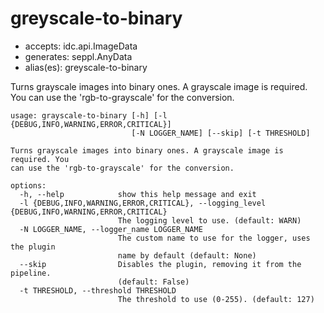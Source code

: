 # greyscale-to-binary

* accepts: idc.api.ImageData
* generates: seppl.AnyData
* alias(es): greyscale-to-binary

Turns grayscale images into binary ones. A grayscale image is required. You can use the 'rgb-to-grayscale' for the conversion.

```
usage: grayscale-to-binary [-h] [-l {DEBUG,INFO,WARNING,ERROR,CRITICAL}]
                           [-N LOGGER_NAME] [--skip] [-t THRESHOLD]

Turns grayscale images into binary ones. A grayscale image is required. You
can use the 'rgb-to-grayscale' for the conversion.

options:
  -h, --help            show this help message and exit
  -l {DEBUG,INFO,WARNING,ERROR,CRITICAL}, --logging_level {DEBUG,INFO,WARNING,ERROR,CRITICAL}
                        The logging level to use. (default: WARN)
  -N LOGGER_NAME, --logger_name LOGGER_NAME
                        The custom name to use for the logger, uses the plugin
                        name by default (default: None)
  --skip                Disables the plugin, removing it from the pipeline.
                        (default: False)
  -t THRESHOLD, --threshold THRESHOLD
                        The threshold to use (0-255). (default: 127)
```
